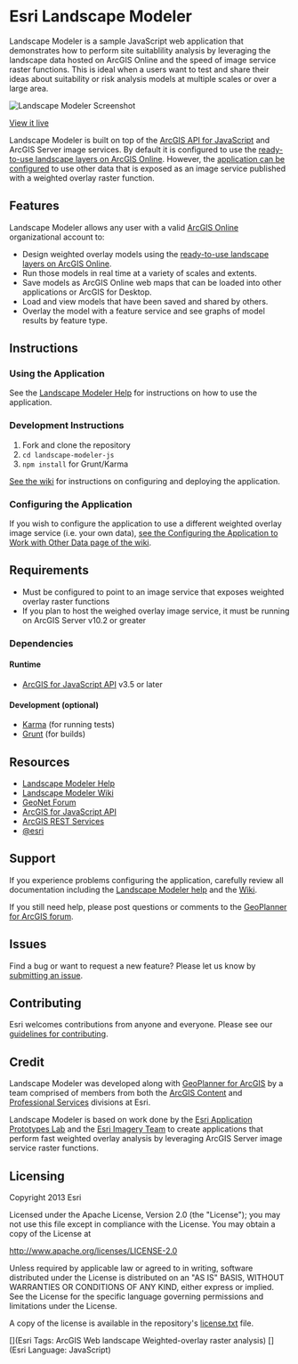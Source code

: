 # Esri Landscape Modeler

Landscape Modeler is a sample JavaScript web application that demonstrates how to perform site suitablility analysis by leveraging the landscape data hosted on ArcGIS Online and the speed of image service raster functions. This is ideal when a users want to test and share their ideas about suitability or risk analysis models at multiple scales or over a large area.

![Landscape Modeler Screenshot](http://resources.arcgis.com/en/help/landscape-modeler/guide/0321/GUID-D9C6C1DC-4597-4997-B72A-C303D49D3423-web.png)

[View it live](http://landscapemodeler.arcgis.com/)

Landscape Modeler is built on top of the [ArcGIS API for JavaScript](https://developers.arcgis.com/en/javascript/) and ArcGIS Server image services. By default it is configured to use the
 [ready-to-use landscape layers on ArcGIS Online](http://esri.maps.arcgis.com/home/group.html?owner=esri&title=Landscape%20Layers). However, the [application can be configured](https://github.com/Esri/landscape-modeler-js/wiki/Configuring-the-Application-to-Work-with-Other-Data) to use other data that is exposed as an image service published with a weighted overlay raster function.

## Features

Landscape Modeler allows any user with a valid [ArcGIS Online](http://www.arcgis.com/) organizational account to:
* Design weighted overlay models using the [ready-to-use landscape layers on ArcGIS Online](http://esri.maps.arcgis.com/home/group.html?owner=esri&title=Landscape%20Layers).
* Run those models in real time at a variety of scales and extents.
* Save models as ArcGIS Online web maps that can be loaded into other applications or ArcGIS for Desktop.
* Load and view models that have been saved and shared by others.
* Overlay the model with a feature service and see graphs of model results by feature type.

## Instructions

### Using the Application

See the [Landscape Modeler Help](http://resources.arcgis.com/en/help/landscape-modeler/guide/) for instructions on how to use the application.

### Development Instructions

1. Fork and clone the repository
2. `cd landscape-modeler-js`
3. `npm install` for Grunt/Karma

[See the wiki](https://github.com/Esri/landscape-modeler-js/wiki) for instructions on configuring and deploying the application.

### Configuring the Application

If you wish to configure the application to use a different weighted overlay image service (i.e. your own data), [see the Configuring the Application to Work with Other Data page of the wiki](https://github.com/Esri/landscape-modeler-js/wiki/Configuring-the-Application-to-Work-with-Other-Data).

## Requirements

* Must be configured to point to an image service that exposes weighted overlay raster functions
* If you plan to host the weighed overlay image service, it must be running on ArcGIS Server v10.2 or greater

### Dependencies

#### Runtime

* [ArcGIS for JavaScript API](https://developers.arcgis.com/en/javascript/) v3.5 or later

#### Development (optional)

* [Karma](http://karma-runner.github.io) (for running tests)
* [Grunt](http://gruntjs.com) (for builds)

## Resources

* [Landscape Modeler Help](http://resources.arcgis.com/en/help/landscape-modeler/guide/)
* [Landscape Modeler Wiki](https://github.com/Esri/landscape-modeler-js/wiki)
* [GeoNet Forum](https://geonet.esri.com/community/gis/applications/geoplanner-for-arcgis)
* [ArcGIS for JavaScript API](https://developers.arcgis.com/en/javascript/)
* [ArcGIS REST Services](http://resources.arcgis.com/en/help/arcgis-rest-api/)
* [@esri](http://twitter.com/esri)

## Support

If you experience problems configuring the application, carefully review all documentation including the [Landscape Modeler help](http://resources.arcgis.com/en/help/landscape-modeler/guide/) and the [Wiki](https://github.com/Esri/landscape-modeler-js/wiki).

If you still need help, please post questions or comments to the [GeoPlanner for ArcGIS forum](https://geonet.esri.com/community/gis/applications/geoplanner-for-arcgis).

## Issues

Find a bug or want to request a new feature?  Please let us know by [submitting an issue](https://github.com/Esri/landscape-modeler-js/issues).

## Contributing

Esri welcomes contributions from anyone and everyone. Please see our [guidelines for contributing](https://github.com/esri/contributing).

## Credit

Landscape Modeler was developed along with [GeoPlanner for ArcGIS](http://www.esri.com/software/geoplanner-for-arcgis) by a team comprised of members from both the [ArcGIS Content](http://www.esri.com/data/find-data) and [Professional Services](http://www.esri.com/services/professional-services) divisions at Esri.

Landscape Modeler is based on work done by the [Esri Application Prototypes Lab](https://maps.esri.com/demo/) and the [Esri Imagery Team](http://resources.arcgis.com/en/communities/imagery/) to create applications that perform fast weighted overlay analysis by leveraging ArcGIS Server image service raster functions.

## Licensing
Copyright 2013 Esri

Licensed under the Apache License, Version 2.0 (the "License");
you may not use this file except in compliance with the License.
You may obtain a copy of the License at

   http://www.apache.org/licenses/LICENSE-2.0

Unless required by applicable law or agreed to in writing, software
distributed under the License is distributed on an "AS IS" BASIS,
WITHOUT WARRANTIES OR CONDITIONS OF ANY KIND, either express or implied.
See the License for the specific language governing permissions and
limitations under the License.

A copy of the license is available in the repository's [license.txt]( https://raw.github.com/Esri/esri-leaflet/master/license.txt) file.

[](Esri Tags: ArcGIS Web landscape Weighted-overlay raster analysis)
[](Esri Language: JavaScript)
